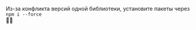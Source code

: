 Из-за конфликта версий одной библиотеки, установите пакеты через <code>npm i --force</code>
</br>🥀😞
